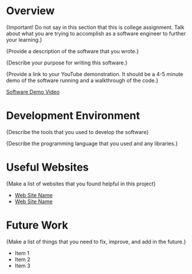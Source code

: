 # Overview

{Important! Do not say in this section that this is college assignment. Talk about what you are trying to accomplish as a software engineer to further your learning.}

{Provide a description of the software that you wrote.}

{Describe your purpose for writing this software.}

{Provide a link to your YouTube demonstration. It should be a 4-5 minute demo of the software running and a walkthrough of the code.}

[Software Demo Video](https://youtu.be/KwQZhfysfJY)

# Development Environment

{Describe the tools that you used to develop the software}

{Describe the programming language that you used and any libraries.}

# Useful Websites

{Make a list of websites that you found helpful in this project}

- [Web Site Name](https://www.linkedin.com/pulse/6-steps-build-app-python-complete-guide-dhiman-bhattacharyya/)
- [Web Site Name](https://www.reddit.com/r/Python/comments/qvvdgp/i_am_an_intermediate_in_python_and_now_i_want_to/)

# Future Work

{Make a list of things that you need to fix, improve, and add in the future.}

- Item 1
- Item 2
- Item 3
